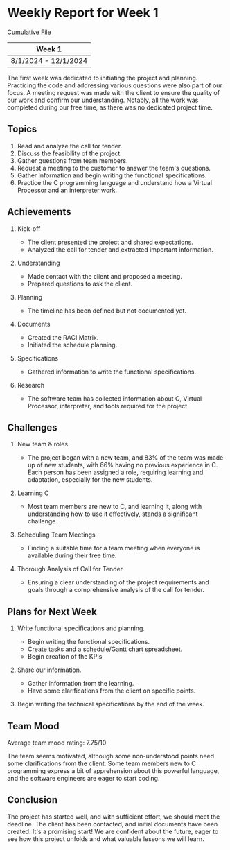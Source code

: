 # Weekly Report for Week 1
[Cumulative File](cumulative.md)

| Week 1 |
| --- |
| 8/1/2024 - 12/1/2024 |

The first week was dedicated to initiating the project and planning. Practicing the code and addressing various questions were also part of our focus. A meeting request was made with the client to ensure the quality of our work and confirm our understanding. Notably, all the work was completed during our free time, as there was no dedicated project time.

## Topics

1. Read and analyze the call for tender.
2. Discuss the feasibility of the project.
3. Gather questions from team members.
4. Request a meeting to the customer to answer the team's questions.
5. Gather information and begin writing the functional specifications.
6. Practice the C programming language and understand how a Virtual Processor and an interpreter work.

## Achievements

1. Kick-off
   - The client presented the project and shared expectations.
   - Analyzed the call for tender and extracted important information.

2. Understanding
   - Made contact with the client and proposed a meeting.
   - Prepared questions to ask the client.

3. Planning
   - The timeline has been defined but not documented yet.

4. Documents
   - Created the RACI Matrix.
   - Initiated the schedule planning.

5. Specifications
    - Gathered information to write the functional specifications.

6. Research
   - The software team has collected information about C, Virtual Processor, interpreter, and tools required for the project.

## Challenges

1. New team & roles
   - The project began with a new team, and 83% of the team was made up of new students, with 66% having no previous experience in C. Each person has been assigned a role, requiring learning and adaptation, especially for the new students.

2. Learning C
    - Most team members are new to C, and learning it, along with understanding how to use it effectively, stands a significant challenge.

3. Scheduling Team Meetings
   - Finding a suitable time for a team meeting when everyone is available during their free time.

4. Thorough Analysis of Call for Tender
   - Ensuring a clear understanding of the project requirements and goals through a comprehensive analysis of the call for tender.

## Plans for Next Week

1. Write functional specifications and planning.
   - Begin writing the functional specifications.
   - Create tasks and a schedule/Gantt chart spreadsheet.
   - Begin creation of the KPIs

2. Share our information.
   - Gather information from the learning.
   - Have some clarifications from the client on specific points.

3. Begin writing the technical specifications by the end of the week.

## Team Mood

Average team mood rating: 7.75/10

The team seems motivated, although some non-understood points need some clarifications from the client. Some team members new to C programming express a bit of apprehension about this powerful language, and the software engineers are eager to start coding.

## Conclusion

The project has started well, and with sufficient effort, we should meet the deadline. The client has been contacted, and initial documents have been created. It's a promising start! We are confident about the future, eager to see how this project unfolds and what valuable lessons we will learn.